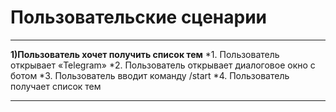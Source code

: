 # Пользовательские сценарии
***
**1)Пользователь хочет получить список тем**
	*1. Пользователь открывает «Telegram»
	*2. Пользователь открывает диалоговое окно с ботом
	*3. Пользователь вводит команду /start
	*4. Пользователь получает список тем
***

